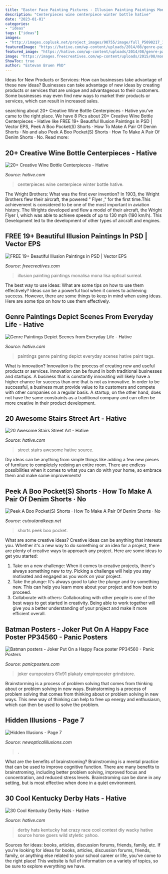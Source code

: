 ```yaml
---
title: "Easter Face Painting Pictures - Illusion Painting Paintings Monalisa Mona Lisa Optical Surreal"
description: "Centerpieces wine centerpiece winter bottle hative"
date: "2023-01-01"
categories:
- "ideas"
tags: ["ideas"]
images:
- "http://images.coplusk.net/project_images/90755/image/full_P5090217_1304988329.jpg"
featuredImage: "https://hative.com/wp-content/uploads/2014/08/genre-paintings/11-genre-paintings.jpg"
featured_image: "https://hative.com/wp-content/uploads/2014/08/genre-paintings/11-genre-paintings.jpg"
image: "https://images.freecreatives.com/wp-content/uploads/2015/08/monalisa-illusion-painting.jpg"
ShowToc: true
author: "Estevan Bruen PhD"
---
```



Ideas for New Products or Services: How can businesses take advantage of these new ideas?
Businesses can take advantage of new ideas by creating products or services that are unique and advantageous to their customers. Some businesses may even find new ways to market their products or services, which can result in increased sales.

	

		
searching about 20+ Creative Wine Bottle Centerpieces - Hative you've came to the right place. We have 8 Pics about 20+ Creative Wine Bottle Centerpieces - Hative like FREE 19+ Beautiful Illusion Paintings in PSD | Vector EPS, Peek A Boo Pocket(S) Shorts · How To Make A Pair Of Denim Shorts · No and also Peek A Boo Pocket(S) Shorts · How To Make A Pair Of Denim Shorts · No. Read more:
		
    
## 20+ Creative Wine Bottle Centerpieces - Hative

<img loading=lazy src="https://hative.com/wp-content/uploads/2014/03/wine-bottle-centerpieces/15-winter-centerpiece.jpg" onerror="this.onerror=null;this.src='https://tse1.mm.bing.net/th?id=OIP.-BSsVT16oNpRSKoPcjgBPgHaKq&amp;pid=15.1';" alt="20+ Creative Wine Bottle Centerpieces - Hative">

_Source: hative.com_

>centerpieces wine centerpiece winter bottle hative. 

	

The Wright Brothers: What was the first ever invention?
In 1903, the Wright Brothers flew their aircraft, the powered " Flyer ," for the first time.This achievement is considered to be one of the most important in aviation history. The Wrights developed and flew a model of their aircraft, the Wright Flyer I, which was able to achieve speeds of up to 130 mph (190 km/h). This Development led to the development of other types of aircraft and engines.

    
## FREE 19+ Beautiful Illusion Paintings In PSD | Vector EPS

<img loading=lazy src="https://images.freecreatives.com/wp-content/uploads/2015/08/monalisa-illusion-painting.jpg" onerror="this.onerror=null;this.src='https://tse4.mm.bing.net/th?id=OIP.c30kJs0cj6bN4WLYp81mXgHaKl&amp;pid=15.1';" alt="FREE 19+ Beautiful Illusion Paintings in PSD | Vector EPS">

_Source: freecreatives.com_

>illusion painting paintings monalisa mona lisa optical surreal. 

	

The best way to use ideas: What are some tips on how to use them effectively?
Ideas can be a powerful tool when it comes to achieving success. However, there are some things to keep in mind when using ideas. Here are some tips on how to use them effectively.

    
## Genre Paintings Depict Scenes From Everyday Life - Hative

<img loading=lazy src="https://hative.com/wp-content/uploads/2014/08/genre-paintings/11-genre-paintings.jpg" onerror="this.onerror=null;this.src='https://tse1.mm.bing.net/th?id=OIP.mERk3FCD8rCWInMnJ7LW3wHaLW&amp;pid=15.1';" alt="Genre Paintings Depict Scenes from Everyday Life - Hative">

_Source: hative.com_

>paintings genre painting depict everyday scenes hative paint tags. 

	

What is innovation?
Innovation is the process of creating new and useful products or services. Innovation can be found in both traditional businesses and startups. A business that is constantly innovating will likely have a higher chance for success than one that is not as innovative. In order to be successful, a business must provide value to its customers and compete with other companies on a regular basis. A startup, on the other hand, does not have the same constraints as a traditional company and can often be more creative in their product development.

    
## 20 Awesome Stairs Street Art - Hative

<img loading=lazy src="https://hative.com/wp-content/uploads/2014/11/stairs-street-art/12-stairs-street-art.jpg" onerror="this.onerror=null;this.src='https://tse3.mm.bing.net/th?id=OIP.s5M8Wl3yz9y0X5_VfrYzRQHaJ4&amp;pid=15.1';" alt="20 Awesome Stairs Street Art - Hative">

_Source: hative.com_

>street stairs awesome hative source. 

	

Diy ideas can be anything from simple things like adding a few new pieces of furniture to completely redoing an entire room. There are endless possibilities when it comes to what you can do with your home, so embrace them and make some improvements!

    
## Peek A Boo Pocket(S) Shorts · How To Make A Pair Of Denim Shorts · No

<img loading=lazy src="http://images.coplusk.net/project_images/90755/image/full_P5090217_1304988329.jpg" onerror="this.onerror=null;this.src='https://tse4.mm.bing.net/th?id=OIP.XYVsp5yQIdNH3J_HUrzDewHaJ4&amp;pid=15.1';" alt="Peek A Boo Pocket(S) Shorts · How To Make A Pair Of Denim Shorts · No">

_Source: cutoutandkeep.net_

>shorts peek boo pocket. 

	

What are some creative ideas?
Creative ideas can be anything that interests you. Whether it's a new way to do something or an idea for a project, there are plenty of creative ways to approach any project. Here are some ideas to get you started: 
1. Take on a new challenge: When it comes to creative projects, there's always something new to try. Picking a challenge will help you stay motivated and engaged as you work on your project. 
2. Take the plunge: It's always good to take the plunge and try something new. This can help you learn more about your project and how best to proceed. 
3. Collaborate with others: Collaborating with other people is one of the best ways to get started in creativity. Being able to work together will give you a better understanding of your project and make it more efficient overall.

    
## Batman Posters - Joker Put On A Happy Face Poster PP34560 - Panic Posters

<img loading=lazy src="https://www.panicposters.com/media/catalog/product/cache/1/image/600x899.36575052854/9df78eab33525d08d6e5fb8d27136e95/p/p/pp34560-joker-poster.jpg" onerror="this.onerror=null;this.src='https://tse3.mm.bing.net/th?id=OIP.xWkLbLJNDjvPhlxJqiaXYwHaLG&amp;pid=15.1';" alt="Batman posters - Joker Put On a Happy Face poster PP34560 - Panic Posters">

_Source: panicposters.com_

>joker europosters 61x91 plakaty empireposter grindstore. 

	

Brainstorming is a process of problem solving that comes from thinking about or problem solving in new ways.
Brainstorming is a process of problem solving that comes from thinking about or problem solving in new ways. This new way of thinking can help to free up energy and enthusiasm, which can then be used to solve the problem.

    
## Hidden Illusions - Page 7

<img loading=lazy src="http://www.newopticalillusions.com/wp-content/uploads/2017/06/Another-Hidden-Tiger-Illusion-368x520.jpg" onerror="this.onerror=null;this.src='https://tse1.mm.bing.net/th?id=OIP.atrBkqwWRYdengldSHnY6wAAAA&amp;pid=15.1';" alt="Hidden Illusions - Page 7">

_Source: newopticalillusions.com_

>. 

	

What are the benefits of brainstroming?
Brainstroming is a mental practice that can be used to improve cognitive function. There are many benefits to brainstroming, including better problem solving, improved focus and concentration, and reduced stress levels. Brainstroming can be done in any setting, but is most effective when done in a quiet environment.

    
## 30 Cool Kentucky Derby Hats - Hative

<img loading=lazy src="https://hative.com/wp-content/uploads/2014/06/kentucky-derby-hats/22-kentucky-derby-hats.jpg" onerror="this.onerror=null;this.src='https://tse4.mm.bing.net/th?id=OIP.0yTFGzC8DFH0TIHQRglGuwHaLH&amp;pid=15.1';" alt="30 Cool Kentucky Derby Hats - Hative">

_Source: hative.com_

>derby hats kentucky hat crazy race cool contest diy wacky hative source horse goers wild styletic yahoo. 

	

Sources for ideas: books, articles, discussion forums, friends, family, etc.
If you're looking for ideas for books, articles, discussion forums, friends, family, or anything else related to your school career or life, you've come to the right place! This website is full of information on a variety of topics, so be sure to explore everything we have.

